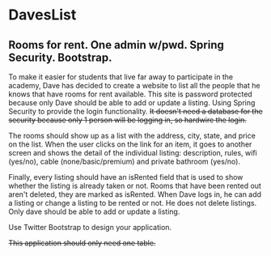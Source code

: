 # DavesList
## Rooms for rent. One admin w/pwd. Spring Security. Bootstrap.

To make it easier for students that live far away to participate in the academy, Dave has decided to create a website to list all the people that he knows that have rooms for rent available. This site is password protected because only Dave should be able to add or update a listing. Using Spring Security to provide the login functionality. ~~It doesn't need a database for the security because only 1 person will be logging in, so hardwire the login.~~

The rooms should show up as a list with the address, city, state, and price on the list. When the user clicks on the link for an item, it goes to another screen and shows the detail of the individual listing: description, rules, wifi (yes/no), cable (none/basic/premium) and private bathroom (yes/no).

Finally, every listing should have an isRented field that is used to show whether the listing is already taken or not. Rooms that have been rented out aren't deleted, they are marked as isRented. When Dave logs in, he can add a listing or change a listing to be rented or not. He does not delete listings. Only dave should be able to add or update a listing.

Use Twitter Bootstrap to design your application.

~~This application should only need one table.~~
